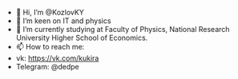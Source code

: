 - 👋 Hi, I’m @KozlovKY
- 👀 I’m keen on IT and physics
- 🌱 I’m currently studying at Faculty of Physics, National Research University Higher School of Economics. 
- 📫 How to reach me:
-   vk: https://vk.com/kukira
-   Telegram: @dedpe

<!---
KozlovKY/KozlovKY is a ✨ special ✨ repository because its `README.md` (this file) appears on your GitHub profile.
You can click the Preview link to take a look at your changes.
--->
